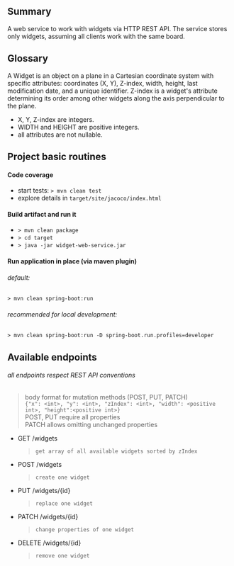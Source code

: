 ## Summary
A web service to work with widgets via HTTP REST API.
The service stores only widgets, assuming all clients work with the same board.

## Glossary
A Widget is an object on a plane in a Cartesian coordinate system with specific attributes:
coordinates (X, Y), Z-index, width, height, last modification date, and a unique identifier.
Z-index is a widget's attribute determining its order among other widgets along the axis perpendicular to the plane.

- X, Y, Z-index are integers.
- WIDTH and HEIGHT are positive integers.
- all attributes are not nullable.

## Project basic routines

#### Code coverage
- start tests: `> mvn clean test`
- explore details in `target/site/jacoco/index.html`

#### Build artifact and run it
- `> mvn clean package`
- `> cd target`
- `> java -jar widget-web-service.jar`

#### Run application in place (via maven plugin)
 
###### default:
`> mvn clean spring-boot:run`
###### recommended for local development:
`> mvn clean spring-boot:run -D spring-boot.run.profiles=developer`


## Available endpoints

###### all endpoints respect REST API conventions
> body format for mutation methods (POST, PUT, PATCH)\
`{"x": <int>, "y": <int>, "zIndex": <int>, "width": <positive int>, "height":<positive int>}`\
> POST, PUT require all properties\
> PATCH allows omitting unchanged properties


- GET /widgets 
  > `get array of all available widgets sorted by zIndex`
- POST /widgets
  > `create one widget`
- PUT /widgets/{id}
  > `replace one widget`
- PATCH /widgets/{id}
  > `change properties of one widget`
- DELETE /widgets/{id}
  > `remove one widget`
